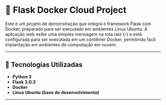 # 🐳 Flask Docker Cloud Project

Este é um projeto de demonstração que integra o framework Flask com Docker, preparado para ser executado em ambientes Linux Ubuntu. A aplicação web exibe uma simples mensagem na rota raiz (`/`) e está configurada para ser executada em um contêiner Docker, permitindo fácil implantação em ambientes de computação em nuvem.

---

## 🚀 Tecnologias Utilizadas

- **Python 3**
- **Flask 3.0.3**
- **Docker**
- **Linux Ubuntu (base de desenvolvimento)**

---
